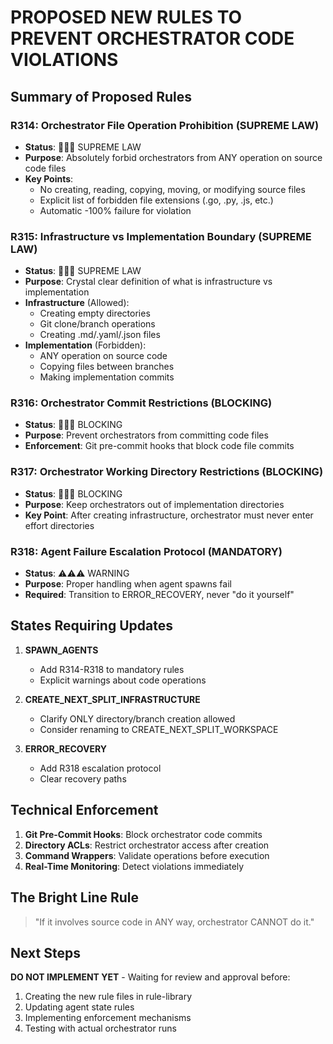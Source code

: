 # PROPOSED NEW RULES TO PREVENT ORCHESTRATOR CODE VIOLATIONS

## Summary of Proposed Rules

### R314: Orchestrator File Operation Prohibition (SUPREME LAW)
- **Status**: 🔴🔴🔴 SUPREME LAW
- **Purpose**: Absolutely forbid orchestrators from ANY operation on source code files
- **Key Points**:
  - No creating, reading, copying, moving, or modifying source files
  - Explicit list of forbidden file extensions (.go, .py, .js, etc.)
  - Automatic -100% failure for violation

### R315: Infrastructure vs Implementation Boundary (SUPREME LAW)
- **Status**: 🔴🔴🔴 SUPREME LAW
- **Purpose**: Crystal clear definition of what is infrastructure vs implementation
- **Infrastructure** (Allowed):
  - Creating empty directories
  - Git clone/branch operations
  - Creating .md/.yaml/.json files
- **Implementation** (Forbidden):
  - ANY operation on source code
  - Copying files between branches
  - Making implementation commits

### R316: Orchestrator Commit Restrictions (BLOCKING)
- **Status**: 🚨🚨🚨 BLOCKING
- **Purpose**: Prevent orchestrators from committing code files
- **Enforcement**: Git pre-commit hooks that block code file commits

### R317: Orchestrator Working Directory Restrictions (BLOCKING)
- **Status**: 🚨🚨🚨 BLOCKING
- **Purpose**: Keep orchestrators out of implementation directories
- **Key Point**: After creating infrastructure, orchestrator must never enter effort directories

### R318: Agent Failure Escalation Protocol (MANDATORY)
- **Status**: ⚠️⚠️⚠️ WARNING
- **Purpose**: Proper handling when agent spawns fail
- **Required**: Transition to ERROR_RECOVERY, never "do it yourself"

## States Requiring Updates

1. **SPAWN_AGENTS**
   - Add R314-R318 to mandatory rules
   - Explicit warnings about code operations

2. **CREATE_NEXT_SPLIT_INFRASTRUCTURE**
   - Clarify ONLY directory/branch creation allowed
   - Consider renaming to CREATE_NEXT_SPLIT_WORKSPACE

3. **ERROR_RECOVERY**
   - Add R318 escalation protocol
   - Clear recovery paths

## Technical Enforcement

1. **Git Pre-Commit Hooks**: Block orchestrator code commits
2. **Directory ACLs**: Restrict orchestrator access after creation
3. **Command Wrappers**: Validate operations before execution
4. **Real-Time Monitoring**: Detect violations immediately

## The Bright Line Rule

> "If it involves source code in ANY way, orchestrator CANNOT do it."

## Next Steps

**DO NOT IMPLEMENT YET** - Waiting for review and approval before:
1. Creating the new rule files in rule-library
2. Updating agent state rules
3. Implementing enforcement mechanisms
4. Testing with actual orchestrator runs